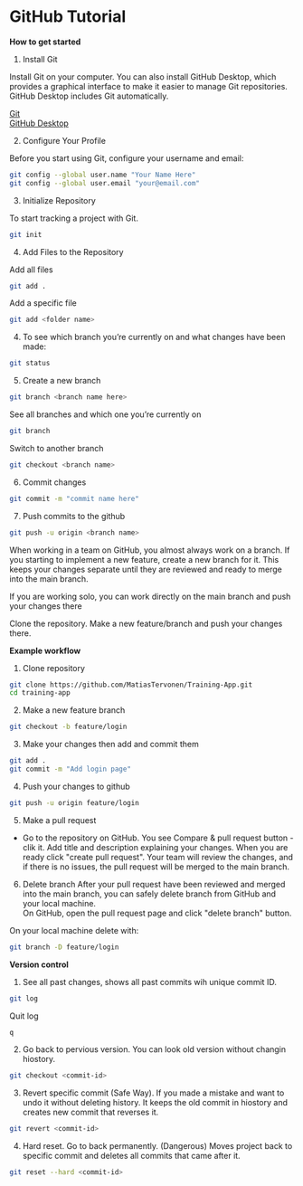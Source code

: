 # GitHub Tutorial

**How to get started**

1. Install Git

Install Git on your computer.
You can also install GitHub Desktop, which provides a graphical interface to make it easier to manage Git repositories.
GitHub Desktop includes Git automatically.

[Git](https://git-scm.com/)  
[GitHub Desktop](https://desktop.github.com/download/)

2. Configure Your Profile

Before you start using Git, configure your username and email:

```bash
git config --global user.name "Your Name Here"
git config --global user.email "your@email.com"
```

3. Initialize Repository

To start tracking a project with Git.

```bash
git init
```

4. Add Files to the Repository

Add all files

```bash
git add .
```

Add a specific file

```bash
git add <folder name>
```

4. To see which branch you’re currently on and what changes have been made:

```bash
git status
```

5. Create a new branch

```bash
git branch <branch name here>
```

See all branches and which one you’re currently on

```bash
git branch
```

Switch to another branch

```bash
git checkout <branch name>
```

6. Commit changes

```bash
git commit -m "commit name here"
```

7. Push commits to the github

```bash
git push -u origin <branch name>
```

When working in a team on GitHub, you almost always work on a branch.
If you starting to implement a new feature, create a new branch for it.
This keeps your changes separate until they are reviewed and ready to merge into the main branch.

If you are working solo, you can work directly on the main branch and push your changes there

Clone the repository. Make a new feature/branch and push your changes there.

**Example workflow**

1. Clone repository

```bash
git clone https://github.com/MatiasTervonen/Training-App.git
cd training-app
```

2. Make a new feature branch

```bash
git checkout -b feature/login
```

3. Make your changes then add and commit them

```bash
git add .
git commit -m "Add login page"
```

4. Push your changes to github

```bash
git push -u origin feature/login
```

5. Make a pull request

- Go to the repository on GitHub. You see Compare & pull request button - clik it.
  Add title and description explaining your changes. When you are ready click "create pull request".
  Your team will review the changes, and if there is no issues, the pull request will be merged to the main branch.

6. Delete branch After your pull request have been reviewed and merged into the main branch, you can safely delete branch from GitHub and your local machine.  
   On GitHub, open the pull request page and click "delete branch" button.

On your local machine delete with:
```bash
git branch -D feature/login
```

**Version control**

1. See all past changes, shows all past commits wih unique commit ID.

```bash
git log
```

Quit log

```bash
q
```

2. Go back to pervious version. You can look old version without changin hiostory.

```bash
git checkout <commit-id>
```

3. Revert specific commit (Safe Way). If you made a mistake and want to undo it without deleting history.
   It keeps the old commit in hiostory and creates new commit that reverses it.

```bash
git revert <commit-id>
```

4. Hard reset. Go to back permanently. (Dangerous)
   Moves project back to specific commit and deletes all commits that came after it.

```bash
git reset --hard <commit-id>
```
